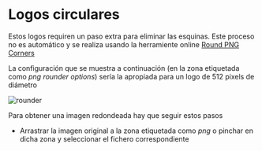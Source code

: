 # Logos circulares
Estos logos requiren un paso extra para eliminar las esquinas. Este proceso no es automático y se realiza usando la herramiente online [Round PNG Corners](https://onlinepngtools.com/round-png-corners)

La configuración que se muestra a continuación (en la zona etiquetada como *png rounder options*) sería la apropiada para un logo de 512 pixels de diámetro

![rounder](https://user-images.githubusercontent.com/4023320/158087879-b70ee492-3188-4acb-a725-2c7da6dc9c3e.jpg)

Para obtener una imagen redondeada hay que seguir estos pasos
- Arrastrar la imagen original a la zona etiquetada como *png* o pinchar en dicha zona y seleccionar el fichero correspondiente
